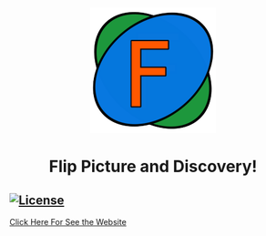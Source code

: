 <div align="center"> 
<img  src="https://github.com/Artur-Cavalcante/flip-picture/blob/migrate_to_react/FlipPictureLogo.png">
</div>
<h1 align="center">Flip Picture and Discovery!</h1>

   <a href="https://github.com/tailwindcss/tailwindcss/blob/master/LICENSE"><img src="https://img.shields.io/npm/l/tailwindcss.svg" alt="License"></a>
------

<a href="https://artur-cavalcante.github.io/flip-picture/" target="_blank">Click Here For See the Website<a/>
